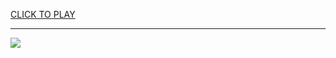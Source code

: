 
<a href="https://premium76.site?title=how_to_unblock_games_on_roblox&ref=13M">CLICK TO PLAY</a></h3>
<hr>

<a href="https://premium76.site?title=how_to_unblock_games_on_roblox&ref=13M"><img src="https://clearcache.store/games.png"></a>



